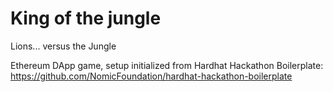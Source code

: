 # King of the jungle

Lions... versus the Jungle

Ethereum DApp game, setup initialized from Hardhat Hackathon Boilerplate: https://github.com/NomicFoundation/hardhat-hackathon-boilerplate
